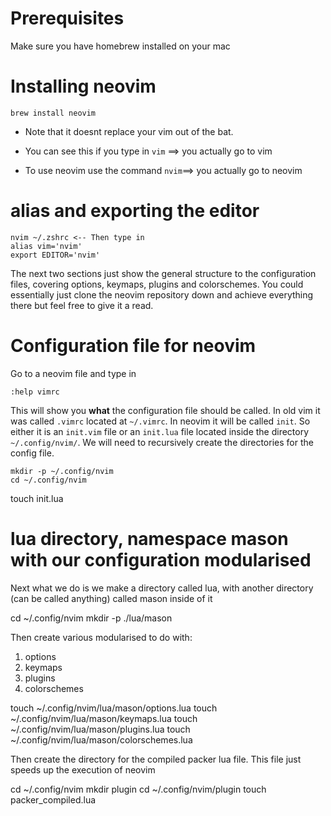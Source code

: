 # Prerequisites 
Make sure you have homebrew installed on your mac

# Installing neovim 
	brew install neovim

- Note that it doesnt replace your vim out of the bat. 

- You can see this if you type in ```vim``` $\implies$ you actually go to vim

- To use neovim use the command ```nvim```$\implies$ you actually go to neovim
# alias and exporting the editor
	nvim ~/.zshrc <-- Then type in 
	alias vim='nvim'
	export EDITOR='nvim'

The next two sections just show the general structure to the configuration files, covering options, keymaps, plugins and colorschemes. You could essentially just clone the neovim repository down and achieve everything there but feel free to give it a read. 

# Configuration file for neovim
Go to a neovim file and type in 

	:help vimrc
This will show you **what** the configuration file should be called. In old vim it was called ```.vimrc``` located at ```~/.vimrc```. In neovim it will be called `init`. So either it is an `init.vim` file or an `init.lua` file located inside the directory `~/.config/nvim/`. We will need to recursively create the directories for the config file. 

	mkdir -p ~/.config/nvim
	cd ~/.config/nvim
  touch init.lua

# lua directory, namespace mason with our configuration modularised
Next what we do is we make a directory called lua, with another directory (can be called anything) called mason inside of it

  cd ~/.config/nvim
  mkdir -p ./lua/mason

Then create various modularised to do with: 
1. options
2. keymaps
3. plugins
4. colorschemes

  touch ~/.config/nvim/lua/mason/options.lua
  touch ~/.config/nvim/lua/mason/keymaps.lua
  touch ~/.config/nvim/lua/mason/plugins.lua
  touch ~/.config/nvim/lua/mason/colorschemes.lua

Then create the directory for the compiled packer lua file. This file just speeds up the execution of neovim 

  cd ~/.config/nvim
  mkdir plugin
  cd ~/.config/nvim/plugin
  touch packer_compiled.lua



